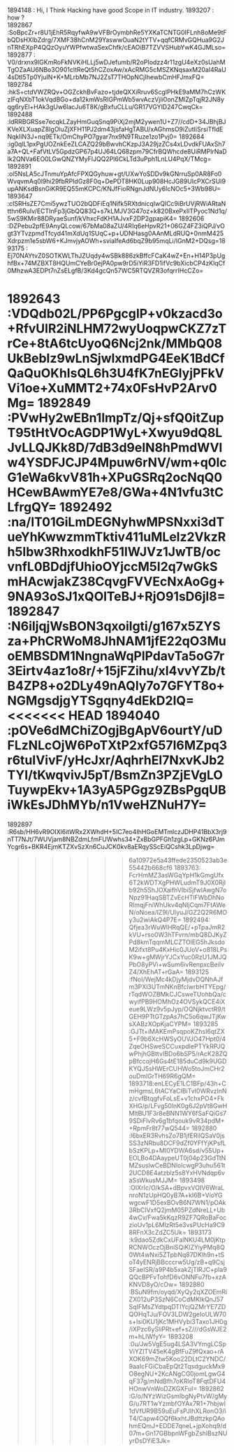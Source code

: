 1894148 : Hi, I Think Hacking have good Scope in IT industry.
1893207 : how ?  
1892867 :SoBpcZr+r8U1jEhR5RqyfwA9wVFBrOymbhRe5YXKaTCNTG0IFLnh8oMe9tFbQDsHXIbZdrg/7XMF38hCnM29YaswwOuaN2tYTV+qqfCRMvGQHua9G2JnTRhEXpP4QQzOyuYWPfwtwaSexChfk/cEAOiB7TZVVSHubYwK4GJMLso=
1892877 : V0/drxnx9lGKmRoFkNVKiHLLj5wDJefumb/R2oPIodzz4r11zgU4eXz0sUahMTgOZaAU6NBo3O901cltReQt5hCZoxAw/xAcRMG5cMSZKNqsaxM20al4RaU4sDtI5Tp0YjuIN+K+MLrbMb7NJ2ZsT7THOpNCjIhewbCmHFJmxFQ=
1892784 :hkS+ctdVWZRQv+OGZckhBvFazo+tjdeQXXiRruv6ScglPHkE9aMM7hCzWKzlFqNXbT1okVqdBGo+da12kmWsRIGPmWb5wvAczVjIi0onZMlZpTqjR2JN8yqg6ryEl+HAk3gUw6lacJu6T8K/gBxfuCLLu/GR17VGYlD247CwqCk=
1892488 :ldRRBGRSse7ecqkLZayHmGuqSnq9PiXj2mjM2ywen1U+Z7//cdD+34JBhjBJKVeXLXuapZ8IgOluZjXFH11PJ2dm43jsfaHgTABU/xAGhmsO9iZutIiSrsiTfIdENqkliN3J+nq9ETk/OmChyPO7gyar7nx9N9TRuze1zo1Pvj0=
1892684 :ig0qlL1pxPgUOZnkEeZLCAZQ29bBwvhCKzpJ3A29jzZCs4xLDvdkFUAxSh7a7A+QL+FafVtLV5GpdzGP67p4UJ64LQ68zpm79CfrBQWhcde8UiRMPlrNaDIk2QNVa6EO0LGwQNZYMyFlJQQ2Pl6CkLTd3uPph1LnLU4PqX/TMcg=
1892891 :ol5NsLA5cJTnmuYpAfcFPXQGyhuw+gt/UXwYoSDDv9kGNrruSp0AR8Fo0WvqvmAq0l9hi29fbRPIdGz8F0q+DePDT8HK0Lup908HcJG89UIcPXCrSUI9upANKsdBsnGiKR9EQ55mKCPC/KNJfFioRNgnJdNUy6lcNOc5+3Wb98U=
1893647 :cISRHsZE7Cmi5ywzTUO2bQDFiEq1Nifk5RXtdnicqIwQlCc9iBrUVjRWiARtaNtthn6RuIv/ECTInFp3jGbQQ83Q+s7kLMJV3G47oz+k820BxePxIlTPyoc1Nd1q/5wS9KMir88DRyaeSunf/kVhxcFdKH1AJvxF2DP2gpapiK4=
1892606 :DZPebu2pfE9AnyQLcow/67bMa08aZU/4RIq6eHpvR21+06GZ4FZ3iQPJ/vOgt3YTvzpmdTfcyd41mXdUq1SUqC+p+UDNHasg0AAnMLdRUQ+0nmM425Xdrpzm1e5sbW6+KJmvjyAOWh+sviaIfeAd6bqZ9b95mqLi/IGnM2+DQsg=1893175 : Ej70NAYtvZ0SOTKWLThJZUqdy4wSBk886zkBffcFCaK4wZ+En+H14P3pUghfBx+74MZBXT8HQUmCYeBr0ejPA0pw9rD5iYiR3FD1ifVc9bXicbCP4zKlqCf0MhzwA3EDPt7nZsELgfB/3Kd4gcQn57WC5RTQVZR3ofqrrIHcCZo=

1892643 :VDQdb02L/PP6PgcgIP+v0kzacd3o+RfvUlR2iNLHM72wyUoqpwCKZ7zTrCe+8tA6tcUyoQ6Ncj2nk/MMbQ08UkBebIz9wLnSjwlxmdPG4EeK1BdCfQaQuOKhIsQL6h3U4fK7nEGIyjPFkVVi1oe+XuMMT2+74x0FsHvP2Arv0Mg=
1892849 :PVwHy2wEBn1lmpTz/Qj+sfQ0itZupT95tHtVOcAGDP1WyL+Xwyu9dQ8LJvLLQJKk8D/7dB3d9eIN8hPmdWVlw4YSDFJCJP4Mpuw6rNV/wm+q0lcG1eWa6kvV81h+XPuGSRq2ocNqQ0HCewBAwmYE7e8/GWa+4N1vfu3tCLfrgQY=
1892492 :na/IT01GiLmDEGNyhwMPSNxxi3dTueYhKwwzmmTktiv411uMLelz2VkzRh5Ibw3RhxodkhF51IWJVz1JwTB/ocvnfL0BDdjfUhioOYjccM5I2q7wGkSmHAcwjakZ38CqvgFVVEcNxAoGg+9NA93oSJ1xQOlTeBJ+RjO91sD6jl8=
1892847 :N6iIjqjWsBON3qxoilgti/g167x5ZYSza+PhCRWoM8JhNAM1jfE22qO3MuoEMBSDM1NngnaWqPlPdavTa5oG7r3Eirtv4az1o8r/+15jFZihu/xl4vvYZb/tB4ZP8+o2DLy49nAQIy7o7GFYT8o+NGMgsdjgYTSgqny4dEkD2IQ=
<<<<<<< HEAD
1894040 :pOVe6dMChiZOgjBgApV6ourtY/uDFLzNLcOjW6PoTXtP2xfG57I6MZpq3r6tuIVivF/yHcJxr/AqhrhEl7NxvKJb2TYI/tKwqvivJ5pT/BsmZn3PZjEVgLOTuywpEkv+1A3yA5PGgz9ZBsPgqUBiWkEsJDhMYb/n1VweHZNuH7Y=
=======
1892897 :R6sb/HH6vR9OIXl6itWRx2XWhdH+5IC7eo4IhHGoEMTmlczJDHP41BbX3rj9nTT7NJt/7WUVjam8NBZdmLfmFUWwhs34+ZxBbGPFGh1zgLp+GKNz6PJmYcgr6s+BKR4EjmKTZXvSzXn6CuJCK0kv8aERqySScEiQCshk3LpDjwg=
>>>>>>> 6a10972e5a43ffede2350523ab3e55442b668cf6
1893763: FcrHmMZ3asWGqYpH1kGmgUfx6T2kWDTXgPHWLudmT9J0X0RjIb92h5ShJOXaifhVIbiSjfwlAwgN7oNpz91HaqSBTZvEcHTlFWbDhNoRlmqjFniWhUkv4qNljCqm7FtAWeN/oNoea/lZ9I/UIyuJ/GZ2Q2R6MOy3u2wiAkQ4P7E=
1892494: Qfjea3rWuWlHRqQE/+pTpaJmR2kVU+rso0W3hTFvrn/mbQ8DJKyZPd8kmTqqmMLCZTOlEG5hJksdoM2ifxt8Pu4KxHic0JUoV+o818LPsK9w+gMWjrYJCxYuc0RzU1JMJQPbO8yPVi+wSum6ivRenpxcBeilvZ4/XhEhAT+rGaA=
1893125 :fNoI/WejMc4kDjyMjdvDQNhAJfm3PXl3UTmNKnBfcIwrbHTYEpg/rTqdWOZBMkCJCsweTUohbQa/cwyifPB9HOMhOz4OVSykQCE4iXeue9LWz9v5pJyp/OQNjktvctR9/tGEH9PTtGTzpAs7hC5o6qwJTjKwsXABzXOpKjaCYPM=
1893285 :GJTt+iMAKEmPsqpoKZhsI6qtZX5+F9b6XcHWSyOUVJO47Hpt0/4ZqeOHSweSCCuxpdIePTYkRPJQwPhjhGBttvIBDo6bSP5/rAcK28ZQpBfccojH6Gs4tE185duCd9k9UGDKYQJ5sHWErCUHWo5toJmCHr2ouDmlGrTH69R6gQM=
1893718:enLECyE1LC1BFp/43h+CmHgmsL6tACYaCIBiTvI0WRvzInNz/cvfBtqgfvFoLsE+v1chxPO4+FkXHG/p/LFvg50lnK0g6J2pVt8GwHMltBU1F3r8eBNN1WY6fSaFQiGs79SDiFlvRv6g1bfqouk9vR34pdM++RpmFr8t77wQ544=
1892880 :l6bxER3RvhsZo7B1jfERilQSaV0jsSS3zNRbu8DCF9dZf0YFfYjKPsfLbSzKPLp+MI0YDWA6sd/v55Up+EOLBo4DAaypeUT0j04p23GdTtNMZsuslwCeBDNloIcwgP3uhu561t2UCD8E4atzblz5s8YxHVNdqp6vaSsWkusMJJM=
1893498 :OIXrIc/O/kSA+dBpvxVOIV6WraLnroN1zUpHQ0yB7A+kI6B+VioYGwgcwF1D5exBOvB6N7WN1/pOAk3RbClVxfQ2jmM05PZdNreLL+Ub4wCv/Fwa5kKqzR9ZF7QRoBaFoczioUv1pL6MlzRt5e3vsPUcHa9C98RFnX3cZdZC5Uk=
1893173 :k9dao5ZdkCxUFalNKU4LM0jKtpRCNWOczOjBniSQiKlZYiyPMq8Q0Wt4wNxi5ZTpbNq87DKlh9n+tSoT4yENRjBBcccrw5Ug/zB+q9CsjSFaeISR/a9P4b5xakZjTlRJC+pIa9QQcBPFvTohfD6vONNFu7fb+xzAKNVD8yO/cOw=
1892880 :BSuN9fm/oyqd/XyQy2qXZOEmRiZX012uP3SzN6CoCdMKlkQnJ57SqIFMsZYdtpqDTIYcjQZMrYE7ZDQOHqTJu/FOV3LDW2geIoULW70s+Isi0KU1jKc1MHVybi3Taxo1JH0g/iXPzc6ySliPRt+ef+sZ///dGsWJE2m+hLIWfyY=
1893208 :0u/Jw5VgE5ug4LSA3VYmgLCSpViYZITV45eK4gBfFuZ9fQxao+rAXOK69mZtw5Koo22DLtC2YNDC/9aaIcFGiCbaEpQt2TqsdguckMx9O8egNU+2KcANgCG0jomLgwG4qF37g/mNdBfh7oKRloT8FqtDFU4HOnwVnWoDZKGXFuI=
1892862 :G/o/NYzWizGsmIbgNyPtvW/gMyG/u7RT1wYzmbfOYAx7R1+7hbjwI1dVfUR9B59uEuFsPJIhXLRonO3/iT4/Capw4OQf6kxhtJBdttzkpQAohmEQmJ+EDDE7qneL+jpXohq9/d07m+Gn17GBbpnWFgbZshlBszNUyrDsDYiE3Jk=